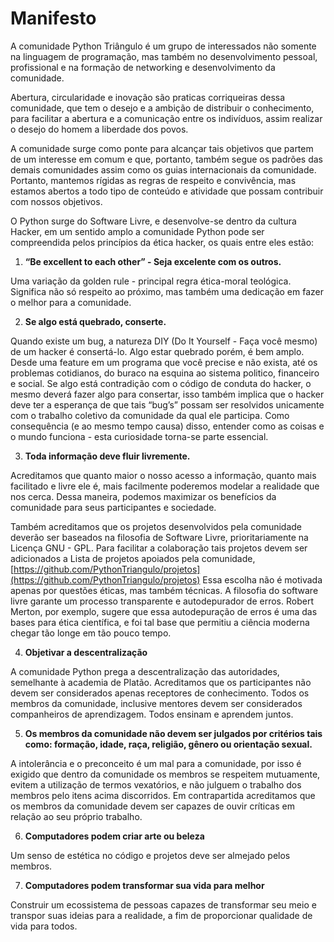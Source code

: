 # Manifesto

A comunidade Python Triângulo é um grupo de interessados não somente na linguagem de programação, mas também no desenvolvimento pessoal, profissional e na formação de networking e desenvolvimento da comunidade.

Abertura, circularidade e inovação são praticas corriqueiras dessa comunidade, que tem o desejo e a ambição de distribuir o conhecimento, para facilitar a abertura e a comunicação entre os indivíduos, assim realizar o desejo do homem a liberdade dos povos.

A comunidade surge como ponte para alcançar tais objetivos que partem de um interesse em comum e que, portanto, também segue os padrões das demais comunidades assim como os guias internacionais da comunidade. Portanto, mantemos rígidas as regras de respeito e convivência, mas estamos abertos a todo tipo de conteúdo e atividade que possam contribuir com nossos objetivos.

O Python surge do Software Livre, e desenvolve-se dentro da cultura Hacker,  em um sentido amplo  a comunidade Python pode ser compreendida pelos princípios da ética hacker, os quais entre eles estão: 

1. **“Be excellent to each other” - Seja excelente com os outros.**


 Uma variação da golden rule - principal regra ética-moral teológica. Significa não só respeito ao próximo, mas também uma dedicação em fazer o melhor para a comunidade.


2. **Se algo está quebrado, conserte.**


 Quando existe um bug, a natureza DIY (Do It Yourself - Faça você mesmo) de um hacker é consertá-lo. Algo estar quebrado porém, é bem amplo. Desde uma feature em um programa que você precise e não exista, até os problemas cotidianos, do buraco na esquina ao sistema politico, financeiro e social. Se algo está contradição com o código de conduta do hacker,  o mesmo deverá fazer algo para consertar, isso também implica que o hacker deve ter a esperança de que tais “bug’s” possam ser resolvidos unicamente com o  trabalho coletivo  da comunidade da qual ele participa. 
Como consequência (e ao mesmo tempo causa) disso, entender como as coisas e o mundo funciona - esta curiosidade torna-se parte essencial.

3. **Toda informação deve fluir livremente.**

 Acreditamos que quanto maior o nosso acesso a informação, quanto mais facilitado e livre ele é, mais facilmente poderemos modelar a realidade que nos cerca. Dessa maneira, podemos maximizar os benefícios da comunidade para seus participantes e sociedade.  

 Também acreditamos que os projetos desenvolvidos pela comunidade deverão ser baseados na filosofia de Software Livre, prioritariamente na Licença GNU - GPL. Para facilitar a colaboração tais projetos devem ser adicionados a Lista de projetos apoiados pela comunidade, [https://github.com/PythonTriangulo/projetos](https://github.com/PythonTriangulo/projetos) Essa escolha não é motivada apenas por questões éticas, mas também técnicas. A filosofia do software livre garante um processo transparente e autodepurador de erros. Robert Merton, por exemplo, sugere que  essa autodepuração de erros é uma das bases para ética científica, e foi tal base que permitiu  a ciência moderna chegar tão longe em tão pouco tempo.

4. **Objetivar a descentralização**
	
 A comunidade Python prega a descentralização das autoridades, semelhante à academia de Platão. Acreditamos que os participantes não devem ser considerados apenas receptores de conhecimento. Todos os membros da comunidade, inclusive mentores devem ser considerados companheiros de aprendizagem. Todos ensinam e aprendem juntos.


5. **Os membros da comunidade não devem ser julgados por critérios tais como: formação, idade, raça, religião, 
gênero ou orientação sexual.**

 A intolerância e o preconceito é um mal para a comunidade, por isso é exigido que dentro da comunidade os membros se respeitem mutuamente, evitem a utilização de termos vexatórios, e não julguem o trabalho dos membros pelo itens acima discorridos. Em contrapartida acreditamos que os membros da comunidade devem ser capazes de ouvir críticas em relação ao seu próprio trabalho.

6. **Computadores podem criar arte ou beleza** 

 Um senso de estética no código e projetos  deve ser almejado pelos membros. 

7. **Computadores  podem transformar sua vida para melhor** 

 Construir um ecossistema de pessoas capazes de transformar seu meio e transpor suas ideias para a realidade, a fim de proporcionar qualidade de vida para todos.

